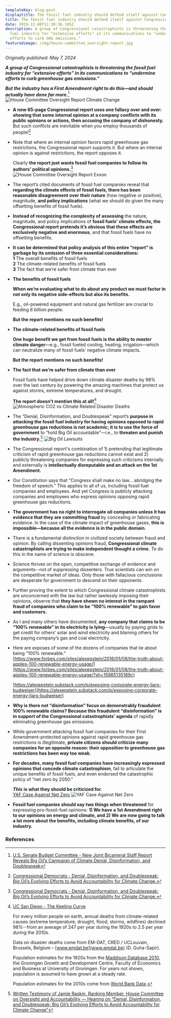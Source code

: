```yaml
---
templateKey: blog-post
displaytitle: The fossil fuel industry should defend itself against Congressional smears
title: The fossil fuel industry should defend itself against Congressional smears
date: 2019-12-08T11:20:36.195Z
description: A group of Congressional catastrophists is threatening the fossil
  fuel industry for "extensive efforts" in its communications to "undermine
  efforts to curb GHG emissions."
featuredimage: /img/house-committee_oversight-report.jpg
---
```

_Originally published: May 7, 2024_

***A group of Congressional catastrophists is threatening the fossil fuel industry for “extensive efforts” in its communications to “undermine efforts to curb greenhouse gas emissions.”***

***But the industry has a First Amendment right to do this—and should actually have done far more.***[^1]
    ![House Committee Oversight Report Climate Change](/img/house-committee_oversight-report.jpg)

- **A new 65-page Congressional report uses one fallacy over and over: showing that some internal opinion at a company conflicts with its public opinions or actions, then accusing the company of dishonesty.** But such conflicts are inevitable when you employ thousands of people![^2]

- Note that where an internal opinion favors rapid greenhouse gas restrictions, the Congressional report supports it. But where an internal opinion is against restrictions, the report opposes it.

    Clearly **the report just wants fossil fuel companies to follow its authors' political opinions.**[^3]
    ![House Committee Oversight Report Exxon](/img/house-oversight-committee-s-investigation.jpg)

- The report’s cited documents of fossil fuel companies reveal that **regarding the climate effects of fossil fuels, there has been reasonable disagreement over their nature** (how negative or positive), magnitude, **and policy implications** (what we should do given the many offsetting benefits of fossil fuels).

- **Instead of recognizing the complexity of assessing** the nature, magnitude, and policy implications of **fossil fuels’ climate effects, the Congressional report pretends it’s obvious that these effects are exclusively negative and enormous**, and that fossil fuels have no offsetting benefits.

- **It can be determined that policy analysis of this entire “report” is garbage by its omission of three essential considerations:**\
    **1** The overall benefits of fossil fuels\
    **2** The climate-related benefits of fossil fuels\
    **3** The fact that we’re safer from climate than ever

- **The benefits of fossil fuels**

    **When we’re evaluating what to do about any product we must factor in not only its negative side-effects but also its benefits.**

    E.g., oil-powered equipment and natural gas fertilizer are crucial to feeding 8 billion people.

    **But the report mentions no such benefits!**

- **The climate-related benefits of fossil fuels**

    **One huge benefit we get from fossil fuels is the ability to** ***master*** **climate danger**—e.g., fossil fueled cooling, heating, irrigation—which can neutralize many of fossil fuels’ negative climate impacts.

    **But the report mentions no such benefits!**

- **The fact that we’re safer from climate than ever**

    Fossil fuels have helped drive down climate disaster deaths by 98% over the last century by powering the amazing machines that protect us against storms, extreme temperatures, and drought.

    **The report doesn’t mention this at all!**[^4]
    ![Atmospheric CO2 vs Climate Related Disaster Deaths](/img/3-atmospheric-co2-vs-climate-related-disaster-deaths.jpg)

- The “Denial, Disinformation, and Doublespeak” report’s **purpose in attacking the fossil fuel industry for having opinions opposed to rapid greenhouse gas reductions is not academic; it is to use the force of government** to “hold Big Oil accountable”—i.e., to **threaten and punish the industry.**[^5]
    ![Big Oil Lawsuits](/img/big-oil-lawsuits.jpg)

- The Congressional report's combination of 1) pretending that legitimate criticism of rapid greenhouse gas reductions cannot exist and 2) publicly threatening companies for expressing such criticisms internally and externally is **intellectually disreputable and an attack on the 1st Amendment.**

- Our Constitution says that “Congress shall make no law… abridging the freedom of speech.” This applies to all of us, including fossil fuel companies and employees. And yet Congress is publicly attacking companies and employees who express opinions opposing rapid greenhouse gas reductions.

- **The government has no right to interrogate oil companies unless it has evidence that they are committing fraud** by concealing or fabricating evidence. In the case of the climate impact of greenhouse gases, **this is impossible—because all the evidence is in the public domain.**

- There is a fundamental distinction in civilized society between fraud and opinion. By calling dissenting opinions fraud, **Congressional climate catastrophists are trying to make independent thought a crime.** To do this in the name of science is obscene.

- Science thrives on the open, competitive exchange of evidence and arguments--not of suppressing dissenters. True scientists can win on the competitive market of ideas. Only those with fallacious conclusions are desperate for government to descend on their opponents.

- Further proving the extent to which Congressional climate catastrophists are unconcerned with the law but rather lawlessly imposing their opinions, observe that **they have shown no interest in the rampant fraud of companies who claim to be “100% renewable” to gain favor and customers.**

- As I and many others have documented, **any company that claims to be “100% renewable” in its electricity is lying**—usually by paying grids to get credit for others’ solar and wind electricity and blaming others for the paying company’s gas and coal electricity.

- Here are exposes of some of the dozens of companies that lie about being “100% renewable.”
    [https://www.forbes.com/sites/alexepstein/2016/01/08/the-truth-about-apples-100-renewable-energy-usage/](https://www.forbes.com/sites/alexepstein/2016/01/08/the-truth-about-apples-100-renewable-energy-usage/?sh=15985135189c)

    [https://alexepstein.substack.com/p/exposing-corporate-energy-liars-budweiser](https://alexepstein.substack.com/p/exposing-corporate-energy-liars-budweiser)

- **Why is there not “disinformation” focus on demonstrably fraudulent 100% renewable claims? Because this fraudulent “disinformation” is in support of the Congressional catastrophists’ agenda** of rapidly eliminating greenhouse gas emissions.

- While government attacking fossil fuel companies for their First Amendment-protected opinions against rapid greenhouse gas restrictions is illegitimate, **private citizens should criticize many companies for an opposite reason: their opposition to greenhouse gas restrictions has been way too weak.**

- **For decades, many fossil fuel companies have increasingly expressed opinions that concede climate catastrophism**, fail to articulate the unique benefits of fossil fuels, and even endorsed the catastrophic policy of “net zero by 2050.”

    ***This*** **is what they should be criticized for.**\
    [YAF Case Against Net Zero](https://x.com/AlexEpstein/status/1744833998126260623)
    ![YAF Case Against Net Zero](/img/yaf-case-aginst-net-zero.jpg)

- **Fossil fuel companies should say two things when threatened** for expressing pro-fossil-fuel opinions: **1) We have a 1st Amendment right to our opinions on energy and climate, and 2) We are now going to talk a lot more about the benefits, including climate benefits, of our industry.**


### References

[^1]: [U.S. Senate Budget Committee - New Joint Bicameral Staff Report Reveals Big Oil’s Campaign of Climate Denial, Disinformation, and Doublespeak](https://www.budget.senate.gov/chairman/newsroom/press/new-joint-bicameral-staff-report-reveals-big-oils-campaign-of-climate-denial-disinformation-and-doublespeak/)

[^2]: [Congressional Democrats - Denial, Disinformation, and Doublespeak: Big Oil’s Evolving Efforts to Avoid Accountability for Climate Change.](https://www.budget.senate.gov/imo/media/doc/fossil_fuel_report1.pdf)

[^3]: [Congressional Democrats - Denial, Disinformation, and Doublespeak: Big Oil’s Evolving Efforts to Avoid Accountability for Climate Change.](https://www.budget.senate.gov/imo/media/doc/fossil_fuel_report1.pdf)

[^4]: 
    [UC San Diego - The Keeling Curve](https://keelingcurve.ucsd.edu/)

    For every million people on earth, annual deaths from climate-related causes (extreme temperature, drought, flood, storms, wildfires) declined 98%--from an average of 247 per year during the 1920s to 2.5 per year during the 2010s.

    Data on disaster deaths come from EM-DAT, CRED / UCLouvain, Brussels, Belgium – [www.emdat.be](www.emdat.be) (D. Guha-Sapir).

    Population estimates for the 1920s from the [Maddison Database 2010](https://www.rug.nl/ggdc/historicaldevelopment/maddison/releases/maddison-database-2010), the Groningen Growth and Development Centre, Faculty of Economics and Business at University of Groningen. For years not shown, population is assumed to have grown at a steady rate.

    Population estimates for the 2010s come from [World Bank Data](https://data.worldbank.org/indicator/SP.POP.TOTL).

[^5]: [Written Testimony of Jamie Raskin, Ranking Member, House Committee on Oversight and Accountability — Hearing on “Denial, Disinformation, and Doublespeak: Big Oil’s Evolving Efforts to Avoid Accountability for Climate Change”](https://www.budget.senate.gov/imo/media/doc/honjamieraskintestimonysenatebudgetcommittee.pdf)
